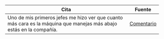 

 |Cita|Fuente
 |-|-
 |Uno de mis primeros jefes me hizo ver que cuanto más cara es la máquina que manejas más abajo estás en la compañía.|[Comentario](https://www.enriquedans.com/2023/01/cuando-el-algoritmo-piensa-por-ti.html#comment-491865)
